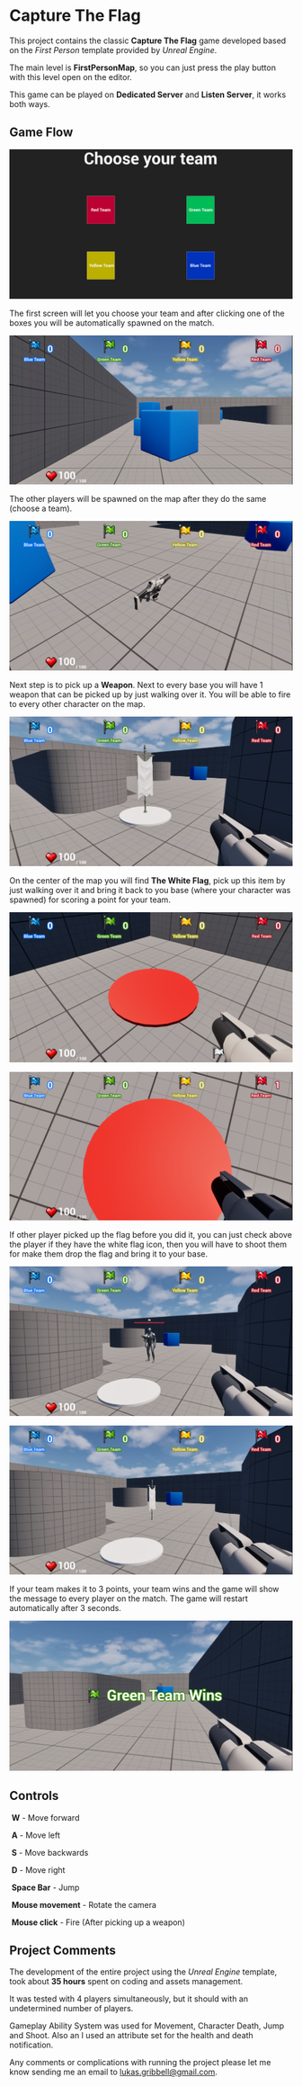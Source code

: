 # Capture The Flag

This project contains the classic **Capture The Flag** game developed based on the  *First Person* template provided by *Unreal Engine*.

The main level is **FirstPersonMap**, so you can just press the play button with this level open on the editor.

This game can be played on **Dedicated Server** and **Listen Server**, it works both ways.

## Game Flow

![MenuScreen](img\MenuScreen.png)

The first screen will let you choose your team and after clicking one of the boxes you will be automatically spawned on the match.

![Spawned](img\Spawned.png)

The other players will be spawned on the map after they do the same (choose a team).

 ![Weapon](img\Weapon.png)

Next step is to pick up a **Weapon**. Next to every base you will have 1 weapon that can be picked up by just walking over it. You will be able to fire to every other character on the map.

![WhiteFlag](img\WhiteFlag.png)

On the center of the map you will find **The White Flag**, pick up this item by just walking over it and bring it back to you base (where your character was spawned) for scoring a point for your team.

![TeamBase](img\TeamBase.png)

![PlayerScored](img\PlayerScored.png)

If other player picked up the flag before you did it, you can just check above the player if they have the white flag icon, then you will have to shoot them for make them drop the flag and bring it to your base.

![Enemy](img\Enemy.png)

![FlagDropped](img\FlagDropped.png)

If your team makes it to 3 points, your team wins and the game will show the message to every player on the match. The game will restart automatically after 3 seconds.

![TeamWin](img\TeamWin.png)

## Controls

​	**W** - Move forward

​	**A** - Move left

​	**S** - Move backwards

​	**D** - Move right

​	**Space Bar** - Jump

​	**Mouse movement** - Rotate the camera

​	**Mouse click** - Fire (After picking up a weapon)

## Project Comments

The development of the entire project using the *Unreal Engine* template, took about **35 hours** spent on coding and assets management.

It was tested with 4 players simultaneously, but it should with an undetermined number of players. 

Gameplay Ability System was used for Movement, Character Death, Jump and Shoot. Also an I used an attribute set for the health and death notification.

Any comments or complications with running the project please let me know sending me an email to lukas.gribbell@gmail.com.